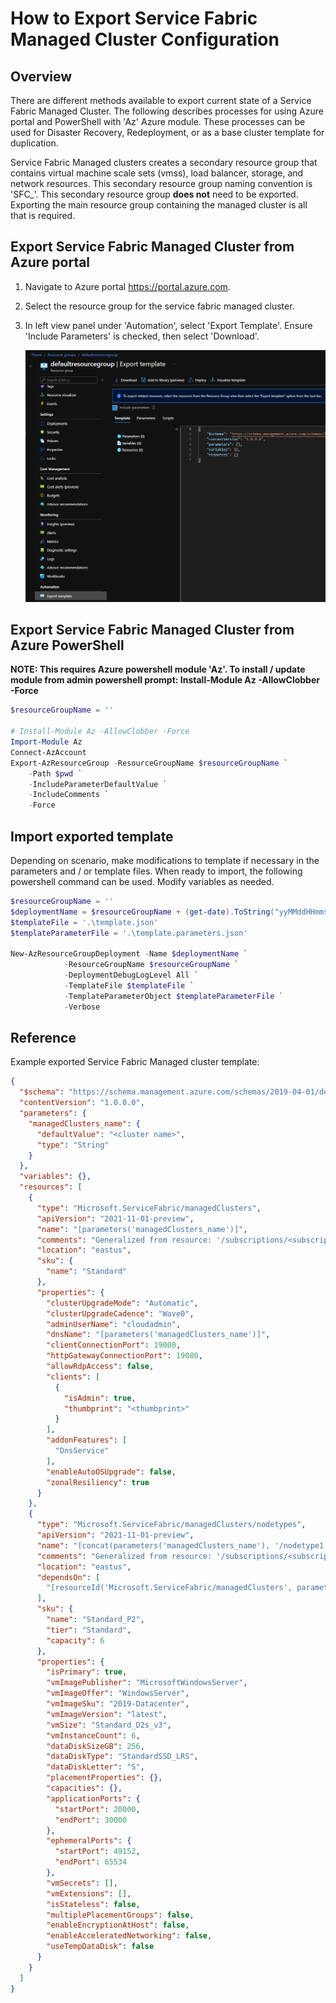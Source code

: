 # How to Export Service Fabric Managed Cluster Configuration

## Overview

There are different methods available to export current state of a Service Fabric Managed Cluster. The following describes processes for using Azure portal and PowerShell with 'Az' Azure module. These processes can be used for Disaster Recovery, Redeployment, or as a base cluster template for duplication.  

Service Fabric Managed clusters creates a secondary resource group that contains virtual machine scale sets (vmss), load balancer, storage, and network resources. This secondary resource group naming convention is 'SFC_<cluster guid>'. This secondary resource group **does not** need to be exported. Exporting the main resource group containing the managed cluster is all that is required.

## Export Service Fabric Managed Cluster from Azure portal

1. Navigate to Azure portal https://portal.azure.com. 

1. Select the resource group for the service fabric managed cluster.

1. In left view panel under 'Automation', select 'Export Template'. Ensure 'Include Parameters' is checked, then select 'Download'.

    ![](../media/azure-export-template.png)

## Export Service Fabric Managed Cluster from Azure PowerShell

**NOTE: This requires Azure powershell module 'Az'. To install / update module from admin powershell prompt: Install-Module Az -AllowClobber -Force**

```powershell
$resourceGroupName = ''

# Install-Module Az -AllowClobber -Force
Import-Module Az
Connect-AzAccount
Export-AzResourceGroup -ResourceGroupName $resourceGroupName `
    -Path $pwd `
    -IncludeParameterDefaultValue `
    -IncludeComments `
    -Force

```

## Import exported template

Depending on scenario, make modifications to template if necessary in the parameters and / or template files. When ready to import, the following powershell command can be used. Modify variables as needed.

```powershell
$resourceGroupName = ''
$deploymentName = $resourceGroupName + (get-date).ToString("yyMMddHHmmss")
$templateFile = '.\template.json'
$templateParameterFile = '.\template.parameters.json'

New-AzResourceGroupDeployment -Name $deploymentName `
            -ResourceGroupName $resourceGroupName `
            -DeploymentDebugLogLevel All `
            -TemplateFile $templateFile `
            -TemplateParameterObject $templateParameterFile `
            -Verbose

```

## Reference

Example exported Service Fabric Managed cluster template:

```json
{
  "$schema": "https://schema.management.azure.com/schemas/2019-04-01/deploymentTemplate.json#",
  "contentVersion": "1.0.0.0",
  "parameters": {
    "managedClusters_name": {
      "defaultValue": "<cluster name>",
      "type": "String"
    }
  },
  "variables": {},
  "resources": [
    {
      "type": "Microsoft.ServiceFabric/managedClusters",
      "apiVersion": "2021-11-01-preview",
      "name": "[parameters('managedClusters_name')]",
      "comments": "Generalized from resource: '/subscriptions/<subscription>/resourcegroups/<resource group name>/providers/Microsoft.ServiceFabric/managedClusters/<cluster name>'.",
      "location": "eastus",
      "sku": {
        "name": "Standard"
      },
      "properties": {
        "clusterUpgradeMode": "Automatic",
        "clusterUpgradeCadence": "Wave0",
        "adminUserName": "cloudadmin",
        "dnsName": "[parameters('managedClusters_name')]",
        "clientConnectionPort": 19000,
        "httpGatewayConnectionPort": 19080,
        "allowRdpAccess": false,
        "clients": [
          {
            "isAdmin": true,
            "thumbprint": "<thumbprint>"
          }
        ],
        "addonFeatures": [
          "DnsService"
        ],
        "enableAutoOSUpgrade": false,
        "zonalResiliency": true
      }
    },
    {
      "type": "Microsoft.ServiceFabric/managedClusters/nodetypes",
      "apiVersion": "2021-11-01-preview",
      "name": "[concat(parameters('managedClusters_name'), '/nodetype1')]",
      "comments": "Generalized from resource: '/subscriptions/<subscription>/resourcegroups/<resource group name>/providers/Microsoft.ServiceFabric/managedClusters/<cluster name>/nodetypes/nodetype1'.",
      "location": "eastus",
      "dependsOn": [
        "[resourceId('Microsoft.ServiceFabric/managedClusters', parameters('managedClusters_name'))]"
      ],
      "sku": {
        "name": "Standard_P2",
        "tier": "Standard",
        "capacity": 6
      },
      "properties": {
        "isPrimary": true,
        "vmImagePublisher": "MicrosoftWindowsServer",
        "vmImageOffer": "WindowsServer",
        "vmImageSku": "2019-Datacenter",
        "vmImageVersion": "latest",
        "vmSize": "Standard_D2s_v3",
        "vmInstanceCount": 6,
        "dataDiskSizeGB": 256,
        "dataDiskType": "StandardSSD_LRS",
        "dataDiskLetter": "S",
        "placementProperties": {},
        "capacities": {},
        "applicationPorts": {
          "startPort": 20000,
          "endPort": 30000
        },
        "ephemeralPorts": {
          "startPort": 49152,
          "endPort": 65534
        },
        "vmSecrets": [],
        "vmExtensions": [],
        "isStateless": false,
        "multiplePlacementGroups": false,
        "enableEncryptionAtHost": false,
        "enableAcceleratedNetworking": false,
        "useTempDataDisk": false
      }
    }
  ]
}
```